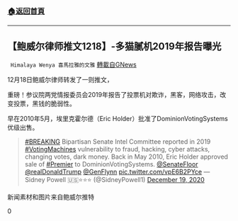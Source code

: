 ###  [:house:返回首頁](https://github.com/ourhimalayas/txt)
---

## 【鲍威尔律师推文1218】-多猫腻机2019年报告曝光
` Himalaya Wenya 喜馬拉雅的文雅` [轉載自GNews](https://gnews.org/zh-hans/664623/)

12月18日鲍威尔律师转发了一则推文，

重磅！参议院两党情报委员会2019年报告了投票机对欺诈，黑客，网络攻击，改变投票，黑钱的脆弱性。

早在2010年5月，埃里克霍尔德（Eric Holder）批准了DominionVotingSystems优级出售。



> [#BREAKING](https://twitter.com/hashtag/BREAKING?src=hash&amp;ref_src=twsrc%5Etfw) Bipartisan Senate Intel Committee reported in 2019 [#VotingMachines](https://twitter.com/hashtag/VotingMachines?src=hash&amp;ref_src=twsrc%5Etfw) vulnerability to fraud, hacking, cyber attacks, changing votes, dark money. 
> Back in May 2010, Eric Holder approved sale of [#Premier](https://twitter.com/hashtag/Premier?src=hash&amp;ref_src=twsrc%5Etfw) to DominionVotingSystems. [@SenateFloor](https://twitter.com/SenateFloor?ref_src=twsrc%5Etfw) [@realDonaldTrump](https://twitter.com/realDonaldTrump?ref_src=twsrc%5Etfw) [@GenFlynn](https://twitter.com/GenFlynn?ref_src=twsrc%5Etfw) [pic.twitter.com/vpE6B2PYce](https://t.co/vpE6B2PYce)
> — Sidney Powell 🇺🇸⭐⭐⭐ (@SidneyPowell1) [December 19, 2020](https://twitter.com/SidneyPowell1/status/1340091702271496193?ref_src=twsrc%5Etfw)



新闻素材和图片来自鲍威尔推特



0
